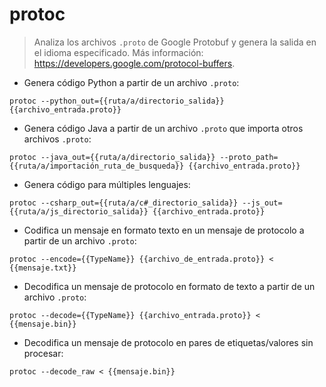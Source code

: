 # protoc

> Analiza los archivos `.proto` de Google Protobuf y genera la salida en el idioma especificado.
> Más información: <https://developers.google.com/protocol-buffers>.

- Genera código Python a partir de un archivo `.proto`:

`protoc --python_out={{ruta/a/directorio_salida}} {{archivo_entrada.proto}}`

- Genera código Java a partir de un archivo `.proto` que importa otros archivos `.proto`:

`protoc --java_out={{ruta/a/directorio_salida}} --proto_path={{ruta/a/importación_ruta_de_busqueda}} {{archivo_entrada.proto}}`

- Genera código para múltiples lenguajes:

`protoc --csharp_out={{ruta/a/c#_directorio_salida}} --js_out={{ruta/a/js_directorio_salida}} {{archivo_entrada.proto}}`

- Codifica un mensaje en formato texto en un mensaje de protocolo a partir de un archivo `.proto`:

`protoc --encode={{TypeName}} {{archivo_de_entrada.proto}} < {{mensaje.txt}}`

- Decodifica un mensaje de protocolo en formato de texto a partir de un archivo `.proto`:

`protoc --decode={{TypeName}} {{archivo_entrada.proto}} < {{mensaje.bin}}`

- Decodifica un mensaje de protocolo en pares de etiquetas/valores sin procesar:

`protoc --decode_raw < {{mensaje.bin}}`
